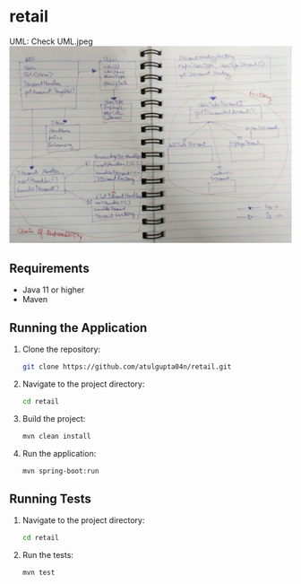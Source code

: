 # retail

UML: Check UML.jpeg
![UML.jpeg](UML.jpeg)


## Requirements
- Java 11 or higher
- Maven

## Running the Application
1. Clone the repository:
    ```bash
    git clone https://github.com/atulgupta04n/retail.git
    ```
2. Navigate to the project directory:
    ```bash
    cd retail
    ```
3. Build the project:
    ```bash
    mvn clean install
    ```
4. Run the application:
    ```bash
    mvn spring-boot:run
    ```

## Running Tests
1. Navigate to the project directory:
    ```bash
    cd retail
    ```
2. Run the tests:
    ```bash
    mvn test
    ```